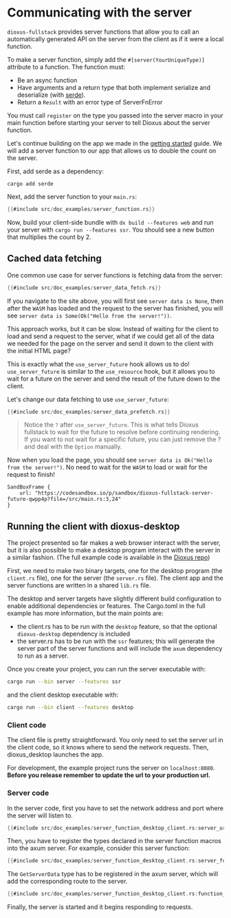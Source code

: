 # Communicating with the server

`dioxus-fullstack` provides server functions that allow you to call an automatically generated API on the server from the client as if it were a local function.

To make a server function, simply add the `#[server(YourUniqueType)]` attribute to a function. The function must:

- Be an async function
- Have arguments and a return type that both implement serialize and deserialize (with [serde](https://serde.rs/)).
- Return a `Result` with an error type of ServerFnError

You must call `register` on the type you passed into the server macro in your main function before starting your server to tell Dioxus about the server function.

Let's continue building on the app we made in the [getting started](../../getting_started/fullstack.md) guide. We will add a server function to our app that allows us to double the count on the server.

First, add serde as a dependency:

```shell
cargo add serde
```

Next, add the server function to your `main.rs`:

```rust
{{#include src/doc_examples/server_function.rs}}
```

Now, build your client-side bundle with `dx build --features web` and run your server with `cargo run --features ssr`. You should see a new button that multiplies the count by 2.

## Cached data fetching

One common use case for server functions is fetching data from the server:

```rust
{{#include src/doc_examples/server_data_fetch.rs}}
```

If you navigate to the site above, you will first see `server data is None`, then after the `WASM` has loaded and the request to the server has finished, you will see `server data is Some(Ok("Hello from the server!"))`.


This approach works, but it can be slow. Instead of waiting for the client to load and send a request to the server, what if we could get all of the data we needed for the page on the server and send it down to the client with the initial HTML page?


This is exactly what the `use_server_future` hook allows us to do! `use_server_future` is similar to the `use_resource` hook, but it allows you to wait for a future on the server and send the result of the future down to the client.


Let's change our data fetching to use `use_server_future`:

```rust
{{#include src/doc_examples/server_data_prefetch.rs}}
```

> Notice the `?` after `use_server_future`. This is what tells Dioxus fullstack to wait for the future to resolve before continuing rendering. If you want to not wait for a specific future, you can just remove the ? and deal with the `Option` manually.

Now when you load the page, you should see `server data is Ok("Hello from the server!")`. No need to wait for the `WASM` to load or wait for the request to finish!

```inject-dioxus
SandBoxFrame {
	url: "https://codesandbox.io/p/sandbox/dioxus-fullstack-server-future-qwpp4p?file=/src/main.rs:3,24"
}
```


## Running the client with dioxus-desktop

The project presented so far makes a web browser interact with the server, but it is also possible to make a desktop program interact with the server in a similar fashion. (The full example code is available in the [Dioxus repo](https://github.com/DioxusLabs/dioxus/tree/master/packages/fullstack/examples/axum-desktop))

First, we need to make two binary targets, one for the desktop program (the `client.rs` file), one for the server (the `server.rs` file). The client app and the server functions are written in a shared `lib.rs` file.

The desktop and server targets have slightly different build configuration to enable additional dependencies or features. 
The Cargo.toml in the full example has more information, but the main points are:
- the client.rs has to be run with the `desktop` feature, so that the optional `dioxus-desktop` dependency is included
- the server.rs has to be run with the `ssr` features; this will generate the server part of the server functions and will include the `axum` dependency to run as a server.

Once you create your project, you can run the server executable with:
```bash
cargo run --bin server --features ssr
```
and the client desktop executable with:
```bash
cargo run --bin client --features desktop
```

### Client code

The client file is pretty straightforward. You only need to set the server url in the client code, so it knows where to send the network requests. Then, dioxus_desktop launches the app.

For development, the example project runs the server on `localhost:8080`. **Before you release remember to update the url to your production url.**


### Server code

In the server code, first you have to set the network address and port where the server will listen to.
```rust
{{#include src/doc_examples/server_function_desktop_client.rs:server_url}}
```

Then, you have to register the types declared in the server function macros into the axum server.
For example, consider this server function:
```rust
{{#include src/doc_examples/server_function_desktop_client.rs:server_function}}
```

The `GetServerData` type has to be registered in the axum server, which will add the corresponding route to the server.
```rust
{{#include src/doc_examples/server_function_desktop_client.rs:function_registration}}
```

Finally, the server is started and it begins responding to requests.
